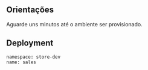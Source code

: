 ## Orientações

Aguarde uns minutos até o ambiente ser provisionado.

## Deployment

```
namespace: store-dev
name: sales
```